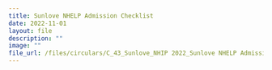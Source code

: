```yaml
---
title: Sunlove NHELP Admission Checklist
date: 2022-11-01
layout: file
description: ""
image: ""
file_url: /files/circulars/C_43_Sunlove_NHIP 2022_Sunlove NHELP Admission Checklist.pdf
---
```

